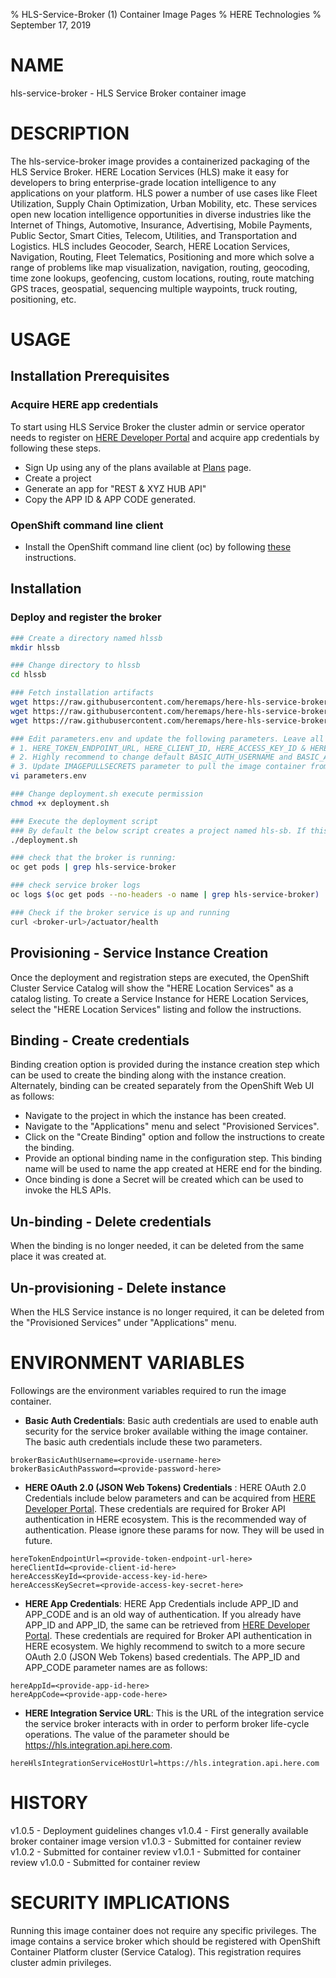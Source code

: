 % HLS-Service-Broker (1) Container Image Pages
% HERE Technologies
% September 17, 2019

# NAME
hls-service-broker \- HLS Service Broker container image

# DESCRIPTION
The hls-service-broker image provides a containerized packaging of the HLS Service Broker.
HERE Location Services (HLS) make it easy for developers to bring enterprise-grade location intelligence to
any applications on your platform. HLS power a number of use cases like Fleet Utilization,
Supply Chain Optimization, Urban Mobility, etc. These services open new location intelligence
opportunities in diverse industries like the Internet of Things, Automotive, Insurance, Advertising,
Mobile Payments, Public Sector, Smart Cities, Telecom, Utilities, and Transportation and Logistics.
HLS includes Geocoder, Search, HERE Location Services, Navigation, Routing, Fleet Telematics,
Positioning and more which solve a range of problems like map visualization, navigation, routing,
geocoding, time zone lookups, geofencing, custom locations, routing, route matching GPS traces, geospatial,
sequencing multiple waypoints, truck routing, positioning, etc.

# USAGE

## Installation Prerequisites

### Acquire HERE app credentials
To start using HLS Service Broker the cluster admin or service operator needs to register on [HERE Developer Portal](https://developer.here.com/plans?utm_medium=referral&utm_source=GitHub-Service-Broker&create=Freemium) and acquire app credentials by following these steps.

* Sign Up using any of the plans available at [Plans](https://developer.here.com/plans?utm_medium=referral&utm_source=GitHub-Service-Broker&create=Freemium) page.
* Create a project
* Generate an app for "REST & XYZ HUB API"
* Copy the APP ID & APP CODE generated.

### OpenShift command line client
* Install the OpenShift command line client (oc) by following [these](https://docs.openshift.com/enterprise/3.1/cli_reference/get_started_cli.html#installing-the-cli) instructions.

## Installation

### Deploy and register the broker

```bash
### Create a directory named hlssb
mkdir hlssb

### Change directory to hlssb
cd hlssb

### Fetch installation artifacts
wget https://raw.githubusercontent.com/heremaps/here-hls-service-broker/v1.0.2/deploy/openshift/deployment.sh
wget https://raw.githubusercontent.com/heremaps/here-hls-service-broker/v1.0.2/deploy/openshift/hls-service-broker.yaml
wget https://raw.githubusercontent.com/heremaps/here-hls-service-broker/v1.0.2/deploy/openshift/parameters.env

### Edit parameters.env and update the following parameters. Leave all other parameters as is.
# 1. HERE_TOKEN_ENDPOINT_URL, HERE_CLIENT_ID, HERE_ACCESS_KEY_ID & HERE_ACCESS_KEY_SECRET from the credentials file downloaded from the prerequisites step.
# 2. Highly recommend to change default BASIC_AUTH_USERNAME and BASIC_AUTH_PASSWORD properties. These credentials are required to register the broker with the OpenShift container catalog.
# 3. Update IMAGEPULLSECRETS parameter to pull the image container from Red Hat image registry
vi parameters.env

### Change deployment.sh execute permission
chmod +x deployment.sh

### Execute the deployment script
### By default the below script creates a project named hls-sb. If this needs to be changed, modify the deployment.sh file
./deployment.sh

### check that the broker is running:
oc get pods | grep hls-service-broker

### check service broker logs
oc logs $(oc get pods --no-headers -o name | grep hls-service-broker)

### Check if the broker service is up and running
curl <broker-url>/actuator/health

```

## Provisioning - Service Instance Creation
Once the deployment and registration steps are executed, the OpenShift Cluster Service Catalog will show the "HERE Location Services" as a catalog listing.
To create a Service Instance for HERE Location Services, select the "HERE Location Services" listing and follow the instructions.

## Binding - Create credentials
Binding creation option is provided during the instance creation step which can be used to create the binding along with the instance creation.
Alternately, binding can be created separately from the OpenShift Web UI as follows:

* Navigate to the project in which the instance has been created.
* Navigate to the "Applications" menu and select "Provisioned Services".
* Click on the "Create Binding" option and follow the instructions to create the binding.
* Provide an optional binding name in the configuration step. This binding name will be used to name the app created at HERE end for the binding.
* Once binding is done a Secret will be created which can be used to invoke the HLS APIs.

## Un-binding - Delete credentials
When the binding is no longer needed, it can be deleted from the same place it was created at.

## Un-provisioning - Delete instance
When the HLS Service instance is no longer required, it can be deleted from the "Provisioned Services" under "Applications" menu.

# ENVIRONMENT VARIABLES
Followings are the environment variables required to run the image container.

* **Basic Auth Credentials**: Basic auth credentials are used to enable auth security for the service broker available withing the image container.
The basic auth credentials include these two parameters.

```.env
brokerBasicAuthUsername=<provide-username-here>
brokerBasicAuthPassword=<provide-password-here>
```     

* **HERE OAuth 2.0 (JSON Web Tokens) Credentials** : HERE OAuth 2.0 Credentials include below parameters and can be acquired from [HERE Developer Portal](https://developer.here.com/sign-up?utm_medium=referral&utm_source=GitHub-Service-Broker&create=Freemium-Basic&keepState=true&step=terms).
These credentials are required for Broker API authentication in HERE ecosystem. This is the recommended way of authentication.
Please ignore these params for now. They will be used in future.

```.env
hereTokenEndpointUrl=<provide-token-endpoint-url-here>
hereClientId=<provide-client-id-here>
hereAccessKeyId=<provide-access-key-id-here>
hereAccessKeySecret=<provide-access-key-secret-here>
```  

* **HERE App Credentials**: HERE App Credentials include APP_ID and APP_CODE and is an old way of authentication. If you already have APP_ID and APP_ID, the same can be retrieved from [HERE Developer Portal](https://developer.here.com/sign-up?utm_medium=referral&utm_source=GitHub-Service-Broker&create=Freemium-Basic&keepState=true&step=terms).
These credentials are required for Broker API authentication in HERE ecosystem. We highly recommend to switch to a more secure OAuth 2.0 (JSON Web Tokens) based credentials. 
The APP_ID and APP_CODE parameter names are as follows:

```.env
hereAppId=<provide-app-id-here>
hereAppCode=<provide-app-code-here>
```  
* **HERE Integration Service URL**: This is the URL of the integration service the service broker interacts with in order to perform broker life-cycle operations.
The value of the parameter should be https://hls.integration.api.here.com.

```.env
hereHlsIntegrationServiceHostUrl=https://hls.integration.api.here.com
```  


# HISTORY
v1.0.5 - Deployment guidelines changes
v1.0.4 - First generally available broker container image version
v1.0.3 - Submitted for container review
v1.0.2 - Submitted for container review
v1.0.1 - Submitted for container review
v1.0.0 - Submitted for container review

# SECURITY IMPLICATIONS
Running this image container does not require any specific privileges. The image contains a service broker which should be registered 
with OpenShift Container Platform cluster (Service Catalog). This registration requires cluster admin privileges.